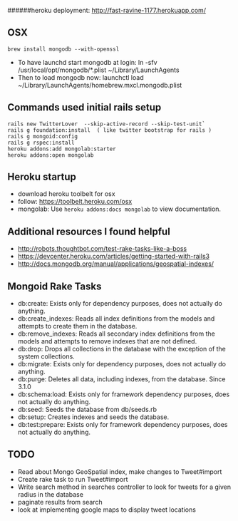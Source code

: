 ######heroku deployment: http://fast-ravine-1177.herokuapp.com/

OSX
---
    brew install mongodb --with-openssl

 -  To have launchd start mongodb at login:
    ln -sfv /usr/local/opt/mongodb/*.plist ~/Library/LaunchAgents
 -  Then to load mongodb now:
    launchctl load ~/Library/LaunchAgents/homebrew.mxcl.mongodb.plist

Commands used initial rails setup 
---------------------------------
    rails new TwitterLover  --skip-active-record --skip-test-unit`
    rails g foundation:install  ( like twitter bootstrap for rails )
    rails g mongoid:config 
    rails g rspec:install
    heroku addons:add mongolab:starter
    heroku addons:open mongolab 

Heroku startup
--------------
 -  download heroku toolbelt for osx
 -  follow:  https://toolbelt.heroku.com/osx
 -  mongolab: Use `heroku addons:docs mongolab` to view documentation.

Additional resources I found helpful
------------------------------------
  - http://robots.thoughtbot.com/test-rake-tasks-like-a-boss
  - https://devcenter.heroku.com/articles/getting-started-with-rails3
  - http://docs.mongodb.org/manual/applications/geospatial-indexes/

Mongoid Rake Tasks
------------------
 -  db:create: Exists only for dependency purposes, does not actually do anything.
 -  db:create_indexes: Reads all index definitions from the models and attempts to create them in the database.
 -  db:remove_indexes: Reads all secondary index definitions from the models and attempts to remove indexes that are not defined.
 -  db:drop: Drops all collections in the database with the exception of the system collections.
 -  db:migrate: Exists only for dependency purposes, does not actually do anything.
 -  db:purge: Deletes all data, including indexes, from the database. Since 3.1.0
 -  db:schema:load: Exists only for framework dependency purposes, does not actually do anything.
 -  db:seed: Seeds the database from db/seeds.rb
 -  db:setup: Creates indexes and seeds the database.
 -  db:test:prepare: Exists only for framework dependency purposes, does not actually do anything.


TODO
----
 -  Read about Mongo GeoSpatial index, make changes to Tweet#import
 -  Create rake task to run Tweet#import
 -  Write search method in searches controller to look for tweets for a given radius in the database
 -  paginate results from search
 -  look at implementing google maps to display tweet locations
